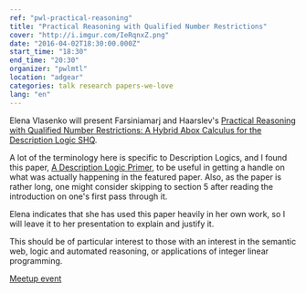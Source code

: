 ```yaml
---
ref: "pwl-practical-reasoning"
title: "Practical Reasoning with Qualified Number Restrictions"
cover: "http://i.imgur.com/IeRqnxZ.png"
date: "2016-04-02T18:30:00.000Z"
start_time: "18:30"
end_time: "20:30"
organizer: "pwlmtl"
location: "adgear"
categories: talk research papers-we-love
lang: "en"
---
```

Elena Vlasenko will present Farsiniamarj and Haarslev's [Practical Reasoning with Qualified Number Restrictions: A Hybrid Abox Calculus for the Description Logic SHQ](http://users.encs.concordia.ca/~haarslev/publications/AICom2010.pdf).

A lot of the terminology here is specific to Description Logics, and I found this paper, [A Description Logic Primer](http://arxiv.org/pdf/1201.4089.pdf), to be useful in getting a handle on what was actually happening in the featured paper. Also, as the paper is rather long, one might consider skipping to section 5 after reading the introduction on one's first pass through it.

Elena indicates that she has used this paper heavily in her own work, so I will leave it to her presentation to explain and justify it.

This should be of particular interest to those with an interest in the semantic web, logic and automated reasoning, or applications of integer linear programming.

[Meetup event](http://www.meetup.com/Papers-We-Love-Montreal/events/229838204/)
